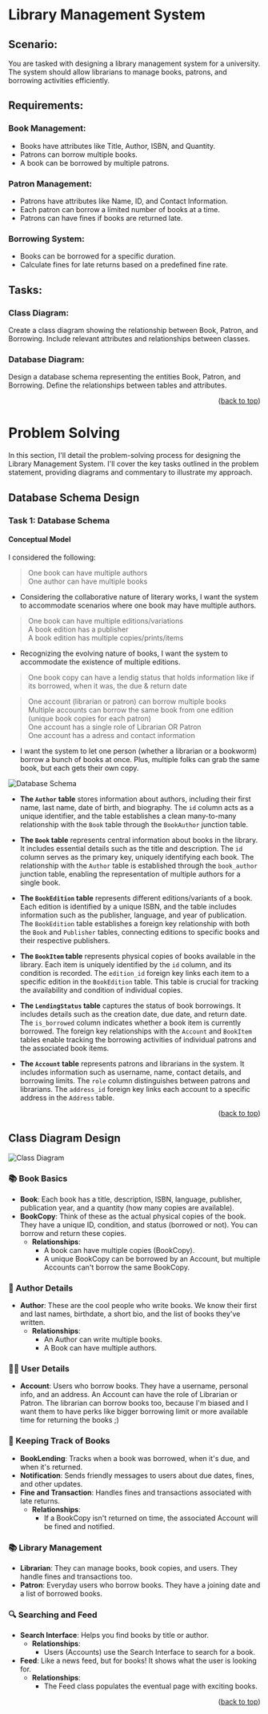<a name="readme-top"></a>

# Library Management System 

## Scenario:
  You are tasked with designing a library management system for a university. The system should allow
librarians to manage books, patrons, and borrowing activities efficiently.

## Requirements:
###  Book Management:
* Books have attributes like Title, Author, ISBN, and Quantity.
* Patrons can borrow multiple books.
* A book can be borrowed by multiple patrons.
###  Patron Management:
* Patrons have attributes like Name, ID, and Contact Information.
* Each patron can borrow a limited number of books at a time.
* Patrons can have fines if books are returned late.
###  Borrowing System:
* Books can be borrowed for a specific duration.
* Calculate fines for late returns based on a predefined fine rate.

## Tasks:
###  Class Diagram:
  Create a class diagram showing the relationship between Book, Patron, and Borrowing.
Include relevant attributes and relationships between classes.
###  Database Diagram:
  Design a database schema representing the entities Book, Patron, and Borrowing.
Define the relationships between tables and attributes.

<p align="right">(<a href="#readme-top">back to top</a>)</p>

# Problem Solving

In this section, I'll detail the problem-solving process for designing the Library Management System. I'll cover the key tasks outlined in the problem statement, providing diagrams and commentary to illustrate my approach.

## Database Schema Design

### Task 1: Database Schema

#### Conceptual Model 
I considered the following:
>  One book can have multiple authors<br>
>  One author can have multiple books
- Considering the collaborative nature of literary works, I want the system to accommodate scenarios where one book may have multiple authors.

> One book can have multiple editions/variations<br>
> A book edition has a publisher<br>
> A book edition has multiple copies/prints/items
- Recognizing the evolving nature of books, I want the system to accommodate the existence of multiple editions.

> One book copy can have a lendig status that holds information like if its borrowed, when it was, the due & return date

> One account (librarian or patron) can borrow multiple books<br>
> Multiple accounts can borrow the same book from one edition (unique book copies for each patron)<br>
> One account has a single role of Librarian OR Patron<br>
> One account has a adress and contact information
- I want the system to let one person (whether a librarian or a bookworm) borrow a bunch of books at once. Plus, multiple folks can grab the same book, but each gets their own copy.

![Database Schema](assets/drawSQLdesign.png)


* **The `Author` table** stores information about authors, including their first name, last name, date of birth, and biography. The `id` column acts as a unique identifier, and the table establishes a clean many-to-many relationship with the `Book` table through the `BookAuthor` junction table.

* **The `Book` table** represents central information about books in the library. It includes essential details such as the title and description. The `id` column serves as the primary key, uniquely identifying each book. The relationship with the `Author` table is established through the `book_author` junction table, enabling the representation of multiple authors for a single book.

* **The `BookEdition` table** represents different editions/variants of a book. Each edition is identified by a unique ISBN, and the table includes information such as the publisher, language, and year of publication. The `BookEdition` table establishes a foreign key relationship with both the `Book` and `Publisher` tables, connecting editions to specific books and their respective publishers.

* **The `BookItem` table** represents physical copies of books available in the library. Each item is uniquely identified by the `id` column, and its condition is recorded. The `edition_id` foreign key links each item to a specific edition in the `BookEdition` table. This table is crucial for tracking the availability and condition of individual copies.

* **The `LendingStatus` table** captures the status of book borrowings. It includes details such as the creation date, due date, and return date. The `is_borrowed` column indicates whether a book item is currently borrowed. The foreign key relationships with the `Account` and `BookItem` tables enable tracking the borrowing activities of individual patrons and the associated book items.

* **The `Account` table** represents patrons and librarians in the system. It includes information such as username, name, contact details, and borrowing limits. The `role` column distinguishes between patrons and librarians. The `address_id` foreign key links each account to a specific address in the `Address` table.

<p align="right">(<a href="#readme-top">back to top</a>)</p>

## Class Diagram Design

![Class Diagram](assets/classDiagram.png)

### 📚 Book Basics
- **Book**: Each book has a title, description, ISBN, language, publisher, publication year, and a quantity (how many copies are available).
- **BookCopy**: Think of these as the actual physical copies of the book. They have a unique ID, condition, and status (borrowed or not). You can borrow and return these copies.
  - **Relationships**:
    - A book can have multiple copies (BookCopy).
    - A unique BookCopy can be borrowed by an Account, but multiple Accounts can't borrow the same BookCopy.

### 📝 Author Details
- **Author**: These are the cool people who write books. We know their first and last names, birthdate, a short bio, and the list of books they've written.
  - **Relationships**:
    - An Author can write multiple books.
    - A Book can have multiple authors.

### 🧑‍💻 User Details
- **Account**: Users who borrow books. They have a username, personal info, and an address. An Account can have the role of Librarian or Patron. The librarian can borrow books too, because I'm biased and I want them to have perks like bigger borrowing limit or more available time for returning the books ;)

### 📆 Keeping Track of Books
- **BookLending**: Tracks when a book was borrowed, when it's due, and when it's returned.
- **Notification**: Sends friendly messages to users about due dates, fines, and other updates.
- **Fine and Transaction**: Handles fines and transactions associated with late returns.
  - **Relationships**:
    - If a BookCopy isn't returned on time, the associated Account will be fined and notified.

### 📚 Library Management
- **Librarian**: They can manage books, book copies, and users. They handle fines and transactions too.
- **Patron**: Everyday users who borrow books. They have a joining date and a list of borrowed books.

### 🔍 Searching and Feed
- **Search Interface**: Helps you find books by title or author.
  - **Relationships**:
    - Users (Accounts) use the Search Interface to search for a book.
- **Feed**: Like a news feed, but for books! It shows what the user is looking for.
  - **Relationships**:
    - The Feed class populates the eventual page with exciting books.

<p align="right">(<a href="#readme-top">back to top</a>)</p>
